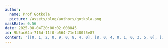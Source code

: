 ```yaml
---
author:
  name: Prof Gotkola
  picture: /assets/blog/authors/gotkola.png
maskRate: 0.56
date: 2025-08-04T20:00:02.008845
id: 9b5ac64a-716d-11f0-b564-71e1480f5e87
content: '[[0, 1, 2, 0, 9, 0, 8, 4, 0], [8, 0, 4, 0, 1, 0, 3, 5, 0], [7, 9, 3, 0, 0, 5, 2, 0, 0], [3, 5, 7, 2, 6, 1, 0, 0, 8], [0, 0, 0, 0, 7, 9, 0, 0, 2], [0, 2, 0, 0, 0, 0, 0, 0, 5], [0, 0, 5, 9, 0, 0, 0, 7, 0], [9, 0, 1, 6, 2, 0, 0, 0, 0], [0, 0, 0, 1, 0, 0, 0, 2, 0]]'
---
```

